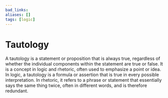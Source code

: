 ```yaml
---
bad_links: 
aliases: []
tags: [logic]
---
```

# Tautology

A tautology is a statement or proposition that is always true, regardless of whether the individual components within the statement are true or false. It is a concept in logic and rhetoric, often used to emphasize a point or idea. In logic, a tautology is a formula or assertion that is true in every possible interpretation. In rhetoric, it refers to a phrase or statement that essentially says the same thing twice, often in different words, and is therefore redundant.
